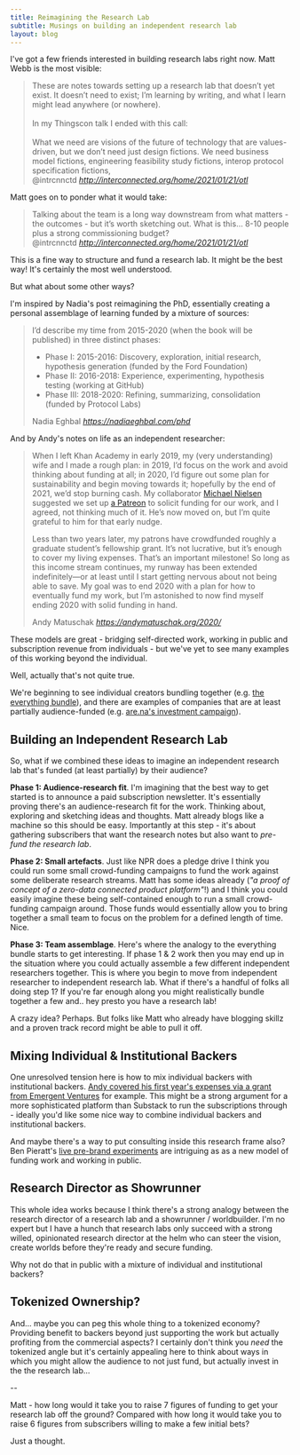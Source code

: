 ```yaml
---
title: Reimagining the Research Lab
subtitle: Musings on building an independent research lab
layout: blog
---
```


I've got a few friends interested in building research labs right now. Matt Webb is the most visible:

<blockquote class="quoteback" darkmode="" data-title="Towards the Orthogonal Technology Lab, v0.1" data-author="@intrcnnctd" cite="http://interconnected.org/home/2021/01/21/otl">
<div>These are notes towards setting up a research lab that doesn’t yet exist. It doesn’t need to exist; I’m learning by writing, and what I learn might lead anywhere (or nowhere).</div><div><br></div><div>In my Thingscon talk I ended with this call:</div><div><br></div><div>What we need are visions of the future of technology that are values-driven, but we don’t need just design fictions. We need business model fictions, engineering feasibility study fictions, interop protocol specification fictions,</div>
<footer>@intrcnnctd<cite> <a href="http://interconnected.org/home/2021/01/21/otl">http://interconnected.org/home/2021/01/21/otl</a></cite></footer>
</blockquote><script note="" src="https://cdn.jsdelivr.net/gh/Blogger-Peer-Review/quotebacks@1/quoteback.js"></script>

Matt goes on to ponder what it would take:

<blockquote class="quoteback" darkmode="" data-title="Towards%20the%20Orthogonal%20Technology%20Lab%2C%20v0.1" data-author="@intrcnnctd" cite="http://interconnected.org/home/2021/01/21/otl">
Talking about the team is a long way downstream from what matters - the outcomes - but it’s worth sketching out. What is this… 8-10 people plus a strong commissioning budget?
<footer>@intrcnnctd <cite><a href="http://interconnected.org/home/2021/01/21/otl">http://interconnected.org/home/2021/01/21/otl</a></cite></footer>
</blockquote>
<script note="" src="https://cdn.jsdelivr.net/gh/Blogger-Peer-Review/quotebacks@1/quoteback.js"></script>

This is a fine way to structure and fund a research lab. It might be the best way! It's certainly the most well understood.

But what about some other ways?

I'm inspired by Nadia's post reimagining the PhD, essentially creating a personal assemblage of learning funded by a mixture of sources:

<blockquote class="quoteback" darkmode="" data-title="Reimagining the PhD" data-author="Nadia Eghbal" cite="https://nadiaeghbal.com/phd">
<p>I’d describe my time from 2015-2020 (when the book will be published) in three distinct phases:</p>
<ul>
<li>Phase I: 2015-2016: Discovery, exploration, initial research, hypothesis generation (funded by the Ford Foundation)</li>
<li>Phase II: 2016-2018: Experience, experimenting, hypothesis testing (working at GitHub)</li>
<li>Phase III: 2018-2020: Refining, summarizing, consolidation (funded by Protocol Labs)</li></ul>
<footer>Nadia Eghbal<cite> <a href="https://nadiaeghbal.com/phd">https://nadiaeghbal.com/phd</a></cite></footer>
</blockquote><script note="" src="https://cdn.jsdelivr.net/gh/Blogger-Peer-Review/quotebacks@1/quoteback.js"></script>

And by Andy's notes on life as an independent researcher:

<blockquote class="quoteback" darkmode="" data-title="Reflections on 2020 as an independent researcher" data-author="Andy Matuschak" cite="https://andymatuschak.org/2020/">
<p>When I left Khan Academy in early 2019, my (very understanding) wife and I made a rough plan: in 2019, I’d focus on the work and avoid thinking about funding at all; in 2020, I’d figure out some plan for sustainability and begin moving towards it; hopefully by the end of 2021, we’d stop burning cash. My collaborator <a href="https://michaelnielsen.org/" target="_blank" rel="noopener">Michael Nielsen</a> suggested we set up <a href="http://patreon.com/quantumcountry" target="_blank" rel="noopener">a Patreon</a> to solicit funding for our work, and I agreed, not thinking much of it. He’s now moved on, but I’m quite grateful to him for that early nudge.</p><p>Less than two years later, my patrons have crowdfunded roughly a graduate student’s fellowship grant. It’s not lucrative, but it’s enough to cover my living expenses. That’s an important milestone! So long as this income stream continues, my runway has been extended indefinitely—or at least until I start getting nervous about not being able to save. My goal was to end 2020 with a plan for how to eventually fund my work, but I’m astonished to now find myself ending 2020 with solid funding in hand.</p>
<footer>Andy Matuschak<cite> <a href="https://andymatuschak.org/2020/">https://andymatuschak.org/2020/</a></cite></footer>
</blockquote><script note="" src="https://cdn.jsdelivr.net/gh/Blogger-Peer-Review/quotebacks@1/quoteback.js"></script>

These models are great - bridging self-directed work, working in public and subscription revenue from individuals - but we've yet to see many examples of this working beyond the individual.

Well, actually that's not quite true.

We're beginning to see individual creators bundling together (e.g. [the everything bundle](https://every.to/)), and there are examples of companies that are at least partially audience-funded (e.g. [are.na's investment campaign](https://republic.co/arena)).

## Building an Independent Research Lab

So, what if we combined these ideas to imagine an independent research lab that's funded (at least partially) by their audience?

**Phase 1: Audience-research fit**. I'm imagining that the best way to get started is to announce a paid subscription newsletter. It's essentially proving there's an audience-research fit for the work. Thinking about, exploring and sketching ideas and thoughts. Matt already blogs like a machine so this should be easy. Importantly at this step - it's about gathering subscribers that want the research notes but also want to *pre-fund the research lab*. 

**Phase 2: Small artefacts**. Just like NPR does a pledge drive I think you could run some small crowd-funding campaigns to fund the work against some deliberate research streams. Matt has some ideas already (*"a proof of concept of a zero-data connected product platform"*!) and I think you could easily imagine these being self-contained enough to run a small crowd-funding campaign around. Those funds would essentially allow you to bring together a small team to focus on the problem for a defined length of time. Nice.

**Phase 3: Team assemblage**. Here's where the analogy to the everything bundle starts to get interesting. If phase 1 & 2 work then you may end up in the situation where you could actually assemble a few different independent researchers together. This is where you begin to move from independent researcher to independent research lab. What if there's a handful of folks all doing step 1? If you're far enough along you might realistically bundle together a few and.. hey presto you have a research lab!

A crazy idea? Perhaps. But folks like Matt who already have blogging skillz and a proven track record might be able to pull it off.

## Mixing Individual & Institutional Backers

One unresolved tension here is how to mix individual backers with institutional backers. [Andy covered his first year's expenses via a grant from Emergent Ventures](https://andymatuschak.org/2020/#__next:~:text=While%20I%E2%80%99d%20planned%20to%20live%20without,It%20covered%20my%20first%20year%E2%80%99s%20expenses.) for example. This might be a strong argument for a more sophisticated platform than Substack to run the subscriptions through - ideally you'd like some nice way to combine individual backers and institutional backers.

And maybe there's a way to put consulting inside this research frame also? Ben Pieratt's [live pre-brand experiments](https://twitter.com/search?q=from%3Apieratt%20twitch&src=typed_query&f=live) are intriguing as as a new model of funding work and working in public.

## Research Director as Showrunner

This whole idea works because I think there's a strong analogy between the research director of a research lab and a showrunner / worldbuilder. I'm no expert but I have a hunch that research labs only succeed with a strong willed, opinionated research director at the helm who can steer the vision, create worlds before they're ready and secure funding.

Why not do that in public with a mixture of individual and institutional backers?

## Tokenized Ownership?

And... maybe you can peg this whole thing to a tokenized economy? Providing benefit to backers beyond just supporting the work but actually profiting from the commercial aspects? I certainly don't think you *need* the tokenized angle but it's certainly appealing here to think about ways in which you might allow the audience to not just fund, but actually invest in the the research lab...

--


Matt - how long would it take you to raise 7 figures of funding to get your research lab off the ground? Compared with how long it would take you to raise 6 figures from subscribers willing to make a few initial bets?

Just a thought.